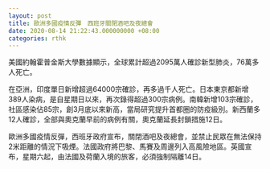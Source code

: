 ```yaml
---
layout: post
title: 歐洲多國疫情反彈　西班牙關閉酒吧及夜總會
date: 2020-08-14 21:22:43.000000000 +08:00
categories: rthk
---
```


美國約翰霍普金斯大學數據顯示，全球累計超過2095萬人確診新型肺炎，76萬多人死亡。

在亞洲，印度單日新增超過64000宗確診，再多過千人死亡。日本東京都新增389人染病，是自星期日以來，再次錄得超過300宗病例。南韓新增103宗確診，社區感染佔85宗，創3月底以來新高，當局研究提升首都圈的防疫級別。新西蘭多12人確診，全部與奧克蘭早前的病例有關，奧克蘭延長封鎖措施12日。

歐洲多國疫情反彈，西班牙政府宣布，關閉酒吧及夜總會，並禁止民眾在無法保持2米距離的情況下吸煙。法國政府將巴黎、馬賽及周邊列入高風險地區。英國宣布，星期六起，由法國及荷蘭入境的旅客，必須強制隔離14日。
